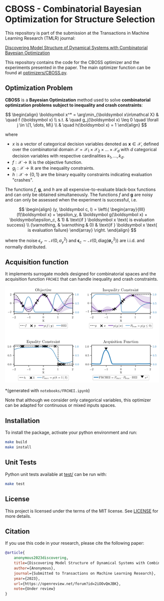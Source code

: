 # CBOSS - Combinatorial Bayesian Optimization for Structure Selection

This repository is part of the submission at the Transactions in Machine Learning Research (TMLR) journal:

[Discovering Model Structure of Dynamical Systems with Combinatorial Bayesian Optimization](https://openreview.net/forum?id=2iOOvQmJBK)

This repository contains the code for the CBOSS optimizer and the experiments presented in the paper.
The main optimizer function can be found at [optimizers/CBOSS.py](optimizers/CBOSS.py).


## Optimization Problem

**CBOSS** is a **Bayesian Optimization** method used to solve **combinatorial optimization problems subject to inequality and crash constraints**:

$$
\begin{align}
    \boldsymbol x^* = \arg\min_{\boldsymbol x\in\mathcal X} & \quad f (\boldsymbol x) 
    \\
    s.t. & \quad g_j(\boldsymbol x) \leq 0 \quad  \forall j \in \{1, \dots, M\} \\
         & \quad h(\boldsymbol x) = 1
\end{align}
$$

where 
- $x$ is a vector of categorical decision variables denoted as $\boldsymbol x \in \mathcal X$, defined over the combinatorial domain $\mathcal X = \mathcal X_1 \times \mathcal X_2 \times\dots \times \mathcal X_d$ with $d$ categorical decision variables with respective cardinalities $k_1, \dots, k_d$.
- $f: \mathcal X \to \mathbb R$ is the objective function.
- $g_j: \mathcal X \to \mathbb R$ are the inequality constraints.
- $h: \mathcal X \to \{0,1\}$ are the binary equality constraints indicating evaluation "crashes".


The functions $f$, $\boldsymbol g$, and $h$ are all expensive-to-evaluate black-box functions and can only be obtained simultaneously. The functions $f$ and $\boldsymbol g$ are noisy and can only be assessed when the experiment is successful, i.e.

$$
\begin{align}
    (y, \boldsymbol c, l) = \left\{
    \begin{array}{llll}
            (f(\boldsymbol x) + \epsilon_y, & \boldsymbol g(\boldsymbol x) + \boldsymbol\epsilon_c, & 1) & \text{if } \boldsymbol x \text{ is evaluation success} \\
            (\varnothing, & \varnothing & 0) & \text{if } \boldsymbol x \text{ is evaluation failure}
    \end{array}
    \right.
\end{align}
$$

where the noise $\epsilon_y \sim \mathcal{N}(0, \sigma_y^2)$ and $\boldsymbol \epsilon_c \sim \mathcal{N}(0, \text{diag}(\boldsymbol\sigma_{c}^2))$
are i.i.d. and normally distributed.


## Acquisition function

It implements surrogate models designed for combinatorial spaces and the acquisition function `FRCHEI` that can handle inequality and crash constraints.

![notebooks/images/FRCHEI.png](notebooks/images/FRCHEI.png)

*(generated with `notebooks/FRCHEI.ipynb`)


Note that although we consider only categorical variables, this optimizer can be adapted for continuous or mixed inputs spaces.

## Installation

To install the package, activate your python environment and run:

```sh
make build
make install
```

## Unit Tests

Python unit tests available at [test/](test) can be run with:
```sh
make test
```


## License

This project is licensed under the terms of the MIT license. See [LICENSE](LICENSE) for more details.

## Citation

If you use this code in your research, please cite the following paper:

```bibtex
@article{
    anonymous2023discovering,
    title={Discovering Model Structure of Dynamical Systems with Combinatorial Bayesian Optimization},
    author={Anonymous},
    journal={Submitted to Transactions on Machine Learning Research},
    year={2023},
    url={https://openreview.net/forum?id=2iOOvQmJBK},
    note={Under review}
}
```